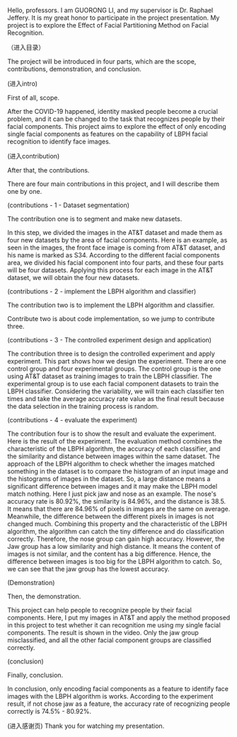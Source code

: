 Hello, professors. I am GUORONG LI, and my supervisor is Dr. Raphael Jeffery. It is my great honor to participate in the project presentation. My project is to explore the Effect of Facial Partitioning Method on Facial Recognition.  

（进入目录）

The project will be introduced in four parts, which are the scope, contributions, demonstration, and conclusion.

(进入intro)

First of all, scope.

After the COVID-19 happened, identity masked people become a crucial problem, and it can be changed to the task that recognizes people by their facial components. This project aims to explore the effect of only encoding single facial components as features on the capability of LBPH facial recognition to identify face images.


(进入contribution)

After that, the contributions.

There are four main contributions in this project, and I will describe them one by one.


(contributions - 1 - Dataset segmentation)

The contribution one is to segment and make new datasets.

In this step, we divided the images in the AT&T dataset and made them as four new datasets by the area of facial components. Here is an example, as seen in the images, the front face image is coming from AT&T dataset, and his name is marked as S34. According to the different facial components area, we divided his facial component into four parts, and these four parts will be four datasets. Applying this process for each image in the AT&T dataset, we will obtain the four new datasets.


(contributions - 2 - implement the LBPH algorithm and classifier)

The contribution two is to implement the LBPH algorithm and classifier.

Contribute two is about code implementation, so we jump to contribute three.


(contributions - 3 - The controlled experiment design and application)

The contribution three is to design the controlled experiment and apply experiment.
This part shows how we design the experiment. There are one control group and four experimental groups. The control group is the one using AT&T dataset as training images to train the LBPH classifier. The experimental group is to use each facial component datasets to train the LBPH classifier. Considering the variability, we will train each classifier ten times and take the average accuracy rate value as the final result because the data selection in the training process is random. 


(contributions - 4 - evaluate the experiment)

The contribution four is to show the result and evaluate the experiment.
Here is the result of the experiment. The evaluation method combines the characteristic of the LBPH algorithm, the accuracy of each classifier, and the similarity and distance between images within the same dataset. The approach of the LBPH algorithm to check whether the images matched something in the dataset is to compare the histogram of an input image and the histograms of images in the dataset. So, a large distance means a significant difference between images and it may make the LBPH model match nothing. Here I just pick jaw and nose as an example. The nose's accuracy rate is 80.92%, the similarity is 84.96%, and the distance is 38.5. It means that there are 84.96% of pixels in images are the same on average.
Meanwhile, the difference between the different pixels in images is not changed much. Combining this property and the characteristic of the LBPH algorithm, the algorithm can catch the tiny difference and do classification correctly. Therefore, the nose group can gain high accuracy. However, the Jaw group has a low similarity and high distance. It means the content of images is not similar, and the content has a big difference. Hence, the difference between images is too big for the LBPH algorithm to catch. So, we can see that the jaw group has the lowest accuracy.


(Demonstration)

Then, the demonstration. 

This project can help people to recognize people by their facial components. Here, I put my images in AT&T and apply the method proposed in this project to test whether it can recognition me using my single facial components. The result is shown in the video. Only the jaw group misclassified, and all the other facial component groups are classified correctly.





(conclusion)

Finally, conclusion.

In conclusion, only encoding facial components as a feature to identify face images with the LBPH algorithm is works. According to the experiment result, if not chose jaw as a feature, the accuracy rate of recognizing people correctly is 74.5% - 80.92%.

(进入感谢页)
Thank you for watching my presentation.
